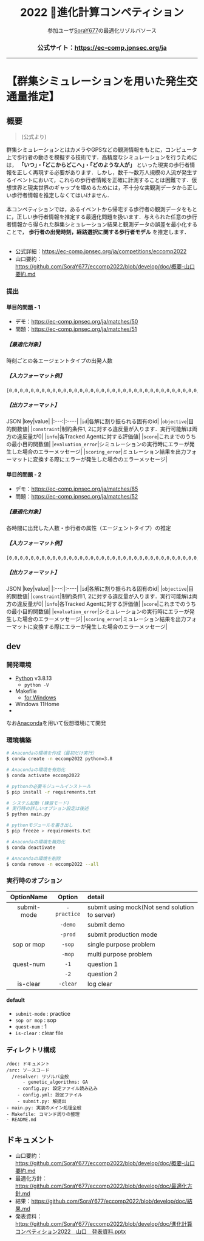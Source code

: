 <div align="center">

# 2022 🧭進化計算コンペティション
参加ユーザ[SoraY677](https://github.com/SoraY677/)の最適化リゾルバソース

### 公式サイト：https://ec-comp.jpnsec.org/ja

</div>

---

# 【群集シミュレーションを用いた発生交通量推定】

## 概要

> (公式より)

群集シミュレーションとはカメラやGPSなどの観測情報をもとに，コンピュータ上で歩行者の動きを模擬する技術です．高精度なシミュレーションを行うためには， **「いつ」・「どこからどこへ」・「どのような人が」** といった現実の歩行者情報を正しく再現する必要があります．しかし，数千～数万人規模の人流が発生するイベントにおいて，これらの歩行者情報を正確に計測することは困難です．仮想世界と現実世界のギャップを埋めるためには，不十分な実観測データから正しい歩行者情報を推定しなくてはいけません．<br>
<br>
本コンペティションでは，あるイベントから帰宅する歩行者の観測データをもとに，正しい歩行者情報を推定する最適化問題を扱います．与えられた任意の歩行者情報から得られた群集シミュレーション結果と観測データの誤差を最小化することで， **歩行者の出発時刻，経路選択に関する歩行者モデル** を推定します．<br>
<br>

- 公式詳細：https://ec-comp.jpnsec.org/ja/competitions/eccomp2022
- 山口要約：https://github.com/SoraY677/eccomp2022/blob/develop/doc/概要-山口要約.md

### 提出

#### 単目的問題 - 1
- デモ：https://ec-comp.jpnsec.org/ja/matches/50
- 問題：https://ec-comp.jpnsec.org/ja/matches/51
##### 【最適化対象】
時刻ごとの各エージェントタイプの出発人数
##### 【入力フォーマット例】
```
[0,0,0,0,0,0,0,0,0,0,0,0,0,0,0,0,0,0,0,0,0,0,0,0,0,0,0,0,0,0,0,0,0,0,0,0,0,0,0,0,0,0,0,0,0,0,0,0,0,0,0,0,0,0,0,0,0,0,0,0,0,0,0,0,0,0,0,0,0,0,0,1,1,1,1,1,1,1,1,1,1,1,1,1,1,1,1,1,1,1,2,2,2,2,2,2,2,2,2,2,2,2,3,3,3,3,3,3,3,3,3,4,4,4,4,4,4,4,4,5,5,5,5,5,5,5,6,6,6,6,6,6,7,7,7,7,7,7,8,8,8,8,8,9,9,9,9,9,10,10,10,10,10,10,10,10,10,10,10,10,10,10,10,10,10,10,10,10,10,10,10,10,10,15,15,15,16,16,16,16,16,17,17,17,17,17,18,18,18,18,18,18,19,19,19,19,19,19,20,20,20,20,20,20,20,20,20,20,20,20,20,20,20,20,20,20,20,20,20,20,20,20,20,20,20,20,20,20,22,22,22,22,22,22,22,22,22,22,22,22,21,21,21,21,21,21,21,21,21,21,21,20,20,20,20,20,20,20,19,19,19,19,19,19,18,18,18,18,18,18,17,17,17,17,17,16,16,16,16,16,15,15,15,15,14,14,14,14,14,13,13,14,13,13,12,12,12,12,11,11,0,0,0,0,0,0,0,0,0,0,0,0,0,0,0,0,0,0,0,0,0,0,0,0,0,0,0,0,0,0,0,0,0,0,0,0,0,0,0,0,0,0,0,0,0,0,0,0,0,0,0,0,0,0,0,0,0,0,0,0,0,0,0,0,0,0,0,0,0,0,0,1,1,1,1,1,1,1,1,1,1,1,1,1,1,1,1,1,1,1,1,1,1,1,1,1,1,1,1,1,1,1,1,1,1,2,2,2,2,2,2,2,2,2,2,2,2,2,2,2,2,2,2,2,2,2,2,2,2,2,2,2,2,2,2,2,3,3,3,3,3,3,3,3,3,3,3,3,3,3,3,3,3,3,3,3,3,3,3,3,3,3,3,3,3,3,3,3,3,3,3,3,3,3,3,3,3,3,3,3,3,3,3,3,3,3,3,3,3,3,3,3,3,3,3,3,3,2,2,2,2,2,2,2,2,2,2,2,2,2,2,2,2,2,2,2,2,2,2,2,2,2,2,2,2,2,2,1,1,1,1,1,1,1,1,1,1,1,1,1,1,1,1,1,1,1,1,1,1,1,1,1,1,1,1,1,1,1,0,0,0,0,0,0,0,0,0,0,0,0,0,0,0,0,0,0,0,0,0,0,0,0,0,0,0,0,0,0,0,0,0,0,0,0,0,0,0,0,0,0,1,1,1,1,1,2,2,2,2,2,2,2,2,2,2,2,2,2,2,2,2,3,3,3,3,3,3,3,3,3,3,3,3,3,3,3,3,4,4,4,4,4,4,4,4,4,4,4,4,4,4,4,4,5,5,5,5,5,5,5,5,5,5,5,5,5,5,5,5,5,5,5,6,6,6,6,6,6,6,6,6,6,6,6,6,6,6,6,6,6,6,6,6,6,6,6,6,6,6,6,6,6,6,6,6,6,6,6,6,6,6,6,6,6,6,6,6,6,6,6,6,6,6,6,6,6,6,6,5,5,5,5,5,5,5,5,5,5,5,5,5,5,5,5,5,5,5,4,4,4,4,4,4,4,4,4,4,4,4,4,4,4,4,3,3,3,3,3,3,3,3,3,3,3,3,3,3,3,3,2,2,2,3,2,2,2,2,2,2,2,2,2,2,2,2,1,1,1,1,1,1,1,1,1,1,1,1,1,1,1,1,1,1,1,0,0,0,0,0,0,0,0,0,0,0,0,0,0,0,0,0,0,0,0,0,0,0,0,0,0,0,0,0,0,0,0,0,0,0,0,0,0,0,0,0,0,0,0,0,0,0,0,0,0,0,0,0,0,0,0,0,0,0,0,0,0,0,0,0,0,0,0,0,0,0,0,0,0,0,0,0,0,0,0,0,0,0,0,0,0]
```
##### 【出力フォーマット】
JSON
|key|value|
|:---:|:----|
|`id`|各解に割り振られる固有のid|
|`objective`|目的関数値|
|`constraint`|制約条件1, 2に対する違反量が入ります．実行可能解は両方の違反量が0|
|`info`|各Tracked Agentに対する評価値|
|`score`|これまでのうちの最小目的関数値|
|`evaluation_error`|シミュレーションの実行時にエラーが発生した場合のエラーメッセージ|
|`scoring_error`|ミュレーション結果を出力フォーマットに変換する際にエラーが発生した場合のエラーメッセージ|

#### 単目的問題 - 2
- デモ：https://ec-comp.jpnsec.org/ja/matches/85
- 問題：https://ec-comp.jpnsec.org/ja/matches/52
##### 【最適化対象】
各時間に出発した人数・歩行者の属性（エージェントタイプ）の推定
##### 【入力フォーマット例】
```
[0,0,0,0,0,0,0,0,0,0,0,0,0,0,0,0,0,0,0,0,0,0,0,0,0,0,0,0,0,0,0,0,0,0,0,0,0,0,0,0,0,0,0,0,0,0,0,0,0,0,0,0,0,0,0,0,0,0,0,0,0,0,0,0,0,0,0,0,0,0,0,1,1,1,1,1,1,1,1,1,1,1,1,1,1,1,1,1,1,1,2,2,2,2,2,2,2,2,2,2,2,2,3,3,3,3,3,3,3,3,3,4,4,4,4,4,4,4,4,5,5,5,5,5,5,5,6,6,6,6,6,6,7,7,7,7,7,7,8,8,8,8,8,9,9,9,9,9,10,10,10,10,10,10,10,10,10,10,10,10,10,10,10,10,10,10,10,10,10,10,10,10,10,15,15,15,16,16,16,16,16,17,17,17,17,17,18,18,18,18,18,18,19,19,19,19,19,19,20,20,20,20,20,20,20,20,20,20,20,20,20,20,20,20,20,20,20,20,20,20,20,20,20,20,20,20,20,20,22,22,22,22,22,22,22,22,22,22,22,22,21,21,21,21,21,21,21,21,21,21,21,20,20,20,20,20,20,20,19,19,19,19,19,19,18,18,18,18,18,18,17,17,17,17,17,16,16,16,16,16,15,15,15,15,14,14,14,14,14,13,13,14,13,13,12,12,12,12,11,11,0,0,0,0,0,0,0,0,0,0,0,0,0,0,0,0,0,0,0,0,0,0,0,0,0,0,0,0,0,0,0,0,0,0,0,0,0,0,0,0,0,0,0,0,0,0,0,0,0,0,0,0,0,0,0,0,0,0,0,0,0,0,0,0,0,0,0,0,0,0,0,1,1,1,1,1,1,1,1,1,1,1,1,1,1,1,1,1,1,1,1,1,1,1,1,1,1,1,1,1,1,1,1,1,1,2,2,2,2,2,2,2,2,2,2,2,2,2,2,2,2,2,2,2,2,2,2,2,2,2,2,2,2,2,2,2,3,3,3,3,3,3,3,3,3,3,3,3,3,3,3,3,3,3,3,3,3,3,3,3,3,3,3,3,3,3,3,3,3,3,3,3,3,3,3,3,3,3,3,3,3,3,3,3,3,3,3,3,3,3,3,3,3,3,3,3,3,2,2,2,2,2,2,2,2,2,2,2,2,2,2,2,2,2,2,2,2,2,2,2,2,2,2,2,2,2,2,1,1,1,1,1,1,1,1,1,1,1,1,1,1,1,1,1,1,1,1,1,1,1,1,1,1,1,1,1,1,1,0,0,0,0,0,0,0,0,0,0,0,0,0,0,0,0,0,0,0,0,0,0,0,0,0,0,0,0,0,0,0,0,0,0,0,0,0,0,0,0,0,0,1,1,1,1,1,2,2,2,2,2,2,2,2,2,2,2,2,2,2,2,2,3,3,3,3,3,3,3,3,3,3,3,3,3,3,3,3,4,4,4,4,4,4,4,4,4,4,4,4,4,4,4,4,5,5,5,5,5,5,5,5,5,5,5,5,5,5,5,5,5,5,5,6,6,6,6,6,6,6,6,6,6,6,6,6,6,6,6,6,6,6,6,6,6,6,6,6,6,6,6,6,6,6,6,6,6,6,6,6,6,6,6,6,6,6,6,6,6,6,6,6,6,6,6,6,6,6,6,5,5,5,5,5,5,5,5,5,5,5,5,5,5,5,5,5,5,5,4,4,4,4,4,4,4,4,4,4,4,4,4,4,4,4,3,3,3,3,3,3,3,3,3,3,3,3,3,3,3,3,2,2,2,3,2,2,2,2,2,2,2,2,2,2,2,2,1,1,1,1,1,1,1,1,1,1,1,1,1,1,1,1,1,1,1,0,0,0,0,0,0,0,0,0,0,0,0,0,0,0,0,0,0,0,0,0,0,0,0,0,0,0,0,0,0,0,0,0,0,0,0,0,0,0,0,0,0,0,0,0,0,0,0,0,0,0,0,0,0,0,0,0,0,0,0,0,0,0,0,0,0,0,0,0,0,0,0,0,0,0,0,0,0,0,0,0,0,0,0,0,0]
```
##### 【出力フォーマット】
JSON
|key|value|
|:---:|:----|
|`id`|各解に割り振られる固有のid|
|`objective`|目的関数値|
|`constraint`|制約条件1, 2に対する違反量が入ります．実行可能解は両方の違反量が0|
|`info`|各Tracked Agentに対する評価値|
|`score`|これまでのうちの最小目的関数値|
|`evaluation_error`|シミュレーションの実行時にエラーが発生した場合のエラーメッセージ|
|`scoring_error`|ミュレーション結果を出力フォーマットに変換する際にエラーが発生した場合のエラーメッセージ|

## dev

### 開発環境

- [Python](https://www.python.org/) v3.8.13 
  - `python -V`
- Makefile
  - [for Windows](https://gnuwin32.sourceforge.net/packages/make.htm)
- Windows 11Home
- 
なお[Anaconda](https://www.anaconda.com/products/distribution)を用いて仮想環境にて開発

### 環境構築

```bash
# Anacondaの環境を作成（最初だけ実行）
$ conda create -n eccomp2022 python=3.8

# Anacondaの環境を有効化
$ conda activate eccomp2022

# pythonの必要モジュールインストール
$ pip install -r requirements.txt

# システム起動 (練習モード)
# 実行時の詳しいオプション設定は後述
$ python main.py

# pythonモジュールを書き出し
$ pip freeze > requirements.txt

# Anacondaの環境を無効化
$ conda deactivate

# Anacondaの環境を削除
$ conda remove -n eccomp2022 --all
```

### 実行時のオプション

|	OptionName	|	Option			|	detail 																					|
|	:--:				|	:---:				|	:----																						|
|	submit-mode	| `-practice` |	submit using mock(Not send solution to server)	|
| 		 				| `-demo`			| submit demo  																		|
|							| `-prod`			| submit production mode													|
|	sop or mop	|	`-sop`			| single purpose problem													|
|							|	`-mop`			| multi  purpose problem													|
| quest-num		|	`-1`				| question 1																			|
|							| `-2`				| question 2																			|
|	is-clear		| `-clear`		| log clear																				|

#### default

- `submit-mode`	: practice
- `sop or mop`	: sop
- `quest-num` 	: 1
- `is-clear`		: clear file

### ディレクトリ構成

```
/doc: ドキュメント
/src: ソースコード
  /resolver: リゾルバ全般
	  - genetic_algorithms: GA
	- config.py: 設定ファイル読み込み
	- config.yml: 設定ファイル
	- submit.py: 解提出
- main.py: 実装のメイン処理全般
- Makefile: コマンド周りの整理
- README.md
```

</details>

## ドキュメント

- 山口要約：https://github.com/SoraY677/eccomp2022/blob/develop/doc/概要-山口要約.md
- 最適化方針：https://github.com/SoraY677/eccomp2022/blob/develop/doc/最適化方針.md
- 結果：https://github.com/SoraY677/eccomp2022/blob/develop/doc/結果.md
- 発表資料：https://github.com/SoraY677/eccomp2022/blob/develop/doc/進化計算コンペティション2022　山口　発表資料.pptx
